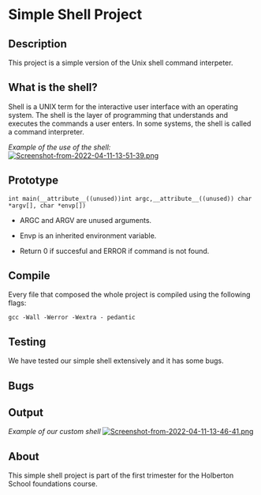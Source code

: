# Simple Shell Project

## Description
This project is a simple version of the Unix shell command interpeter.

## What is the shell?
Shell is a UNIX term for the interactive user interface with an operating system. The shell is the layer of programming that understands and executes the commands a user enters. In some systems, the shell is called a command interpreter.

*Example of the use of the shell:*
[![Screenshot-from-2022-04-11-13-51-39.png](https://i.postimg.cc/m2xFxXXK/Screenshot-from-2022-04-11-13-51-39.png)](https://postimg.cc/XX8vd80g)

## Prototype
`int main(__attribute__((unused))int argc,__attribute__((unused)) char *argv[], char *envp[])`

- ARGC and ARGV are unused arguments.

- Envp is an inherited environment variable.

- Return 0 if succesful and ERROR if command is not found.

## Compile
Every file that composed the whole project is compiled using the following flags:

`gcc -Wall -Werror -Wextra - pedantic`

## Testing

We have tested our simple shell extensively and it has some bugs.

## Bugs


## Output
*Example of our custom shell*
[![Screenshot-from-2022-04-11-13-46-41.png](https://i.postimg.cc/HxHQCSkp/Screenshot-from-2022-04-11-13-46-41.png)](https://postimg.cc/xkxkv3m7)

## About
This simple shell project is part of the first trimester for the Holberton School foundations course.
